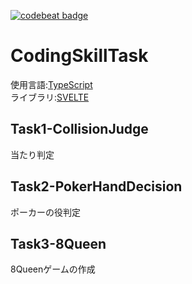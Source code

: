 [![codebeat badge](https://codebeat.co/badges/9d4bf2e0-225c-417f-81d7-f342afee1af6)](https://codebeat.co/projects/github-com-smicle-codingskilltask-master)

# CodingSkillTask

使用言語:[TypeScript](https://www.typescriptlang.org/)  
ライブラリ:[SVELTE](https://svelte.dev/)  

## Task1-CollisionJudge
  当たり判定

## Task2-PokerHandDecision
  ポーカーの役判定

## Task3-8Queen
  8Queenゲームの作成
